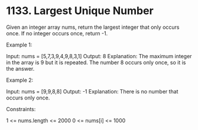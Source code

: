 # 1133. Largest Unique Number

Given an integer array nums, return the largest integer that only occurs once. If no integer occurs once, return -1.

 

Example 1:

Input: nums = [5,7,3,9,4,9,8,3,1]
Output: 8
Explanation: The maximum integer in the array is 9 but it is repeated. The number 8 occurs only once, so it is the answer.

Example 2:

Input: nums = [9,9,8,8]
Output: -1
Explanation: There is no number that occurs only once.
 

Constraints:

1 <= nums.length <= 2000
0 <= nums[i] <= 1000